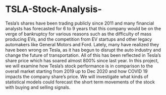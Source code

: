 # TSLA-Stock-Analysis-
Tesla’s shares have been trading publicly since 2011 and many financial
analysts has forecasted for 6 to 9 years that this company would be on the verge of bankruptcy
for various reasons such as the difficulty of mass producing EVs, and the competition from EV
startups and other legacy automakers like General Motors and Ford. Lately,
many have realized they have been wrong on Tesla, as it has begun to disrupt the auto industry
and change the future of transportation. All of this has been reflected in Tesla’s share price
which has soared almost 800% since last year. In this project, we will examine how Tesla’s stock
performance is in comparison to the overall market starting from 2019 up to Dec 2020 and how COVID 19
impacts the company share’s price. We will investigate what kinds of statistical models could
forecast the short term movements of the stock with buying and selling signals.
